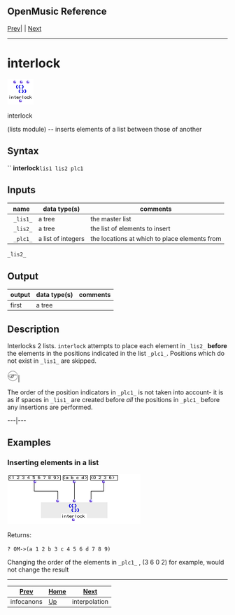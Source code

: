 OpenMusic Reference  
---  
[Prev](infocanons)| | [Next](interpolation)  
  
* * *

# interlock

![](figures/functions/lists/interlock.png)

  
  
interlock  
  
(lists module) \-- inserts elements of a list between those of another  

## Syntax

`` **interlock**` lis1 lis2 plc1 `

## Inputs

name| data type(s)| comments  
---|---|---  
` _lis1_`|  a tree| the master list  
` _lis2_`|  a tree| the list of elements to insert  
` _plc1_`|  a list of integers| the locations at which to place elements from
`_lis2_`  
  
## Output

output| data type(s)| comments  
---|---|---  
first| a tree|  
  
## Description

Interlocks 2 lists. `interlock` attempts to place each element in `_lis2_`
**before** the elements in the positions indicated in the list `_plc1_`.
Positions which do not exist in `_lis1_` are skipped.

![Note](figures/images/note.gif)|

The order of the position indicators in `_plc1_` is not taken into account- it
is as if spaces in `_lis1_` are created before _all_ the positions in `_plc1_`
before any insertions are performed.  
  
---|---  
  
## Examples

### Inserting elements in a list

![](figures/functions/lists/interlockEX1.png)

Returns:

`? OM->(a 1 2 b 3 c 4 5 6 d 7 8 9)`

Changing the order of the elements in `_plc1_` , (3 6 0 2) for example, would
not change the result

* * *

[Prev](infocanons)| [Home](index)| [Next](interpolation)  
---|---|---  
infocanons| [Up](funcref.main)| interpolation

